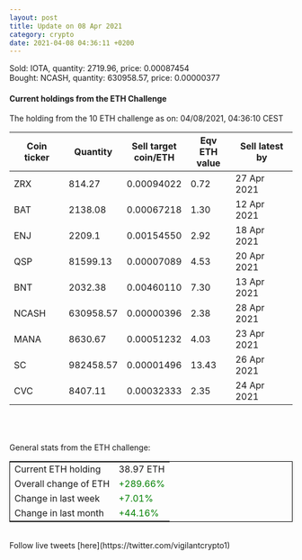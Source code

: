 ```yaml
---
layout: post
title: Update on 08 Apr 2021
category: crypto
date: 2021-04-08 04:36:11 +0200
---
```

<!-- Global site tag (gtag.js) - Google Analytics -->
<script async src="https://www.googletagmanager.com/gtag/js?id=UA-103831149-5"></script>
<script>
  window.dataLayer = window.dataLayer || [];
  function gtag(){dataLayer.push(arguments);}
  gtag('js', new Date());

  gtag('config', 'UA-103831149-5');
</script>
Sold: IOTA, quantity:      2719.96, price:   0.00087454<br>Bought: NCASH, quantity:    630958.57, price:   0.00000377<br>

#### Current holdings from the ETH Challenge

The holding from the 10 ETH challenge as on: 04/08/2021, 04:36:10 CEST

|Coin ticker|Quantity|Sell target<br>coin/ETH|Eqv ETH<br>value|Sell latest by|
|-----------|--------|-----------|-----------|--------------|
ZRX|814.27|  0.00094022|0.72|27 Apr 2021|
BAT|2138.08|  0.00067218|1.30|12 Apr 2021|
ENJ|2209.1|  0.00154550|2.92|18 Apr 2021|
QSP|81599.13|  0.00007089|4.53|20 Apr 2021|
BNT|2032.38|  0.00460110|7.30|13 Apr 2021|
NCASH|630958.57|  0.00000396|2.38|28 Apr 2021|
MANA|8630.67|  0.00051232|4.03|23 Apr 2021|
SC|982458.57|  0.00001496|13.43|26 Apr 2021|
CVC|8407.11|  0.00032333|2.35|24 Apr 2021|

<br>
<br>
<br>
General stats from the ETH challenge:

<table style="border:1px solid black;margin-left:auto;margin-right:auto;">
	<tbody>
	<tr>
		<td>Current ETH holding</td>
		<td>     38.97 ETH</td>
	</tr>
	<tr>
		<td>Overall change of ETH</td>
		<td><font color="green">+289.66%</font></td>
	</tr>
	<tr>
		<td>Change in last week</td>
		<td><font color="green">+7.01%</font></td>
	</tr>
	<tr>
		<td>Change in last month</td>
		<td><font color="green">+44.16%</font></td>
	</tr>
	</tbody>
</table>

<br>
Follow live tweets [here](https://twitter.com/vigilantcrypto1)
<br>
<br>